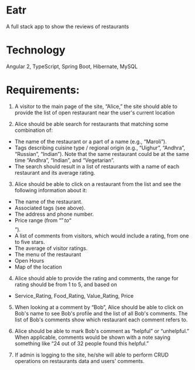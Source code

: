 # Eatr
A full stack app to show the reviews of restaurants

# Technology
Angular 2, TypeScript, Spring Boot, Hibernate, MySQL

# Requirements:
1. A visitor to the main page of the site, “Alice,”  the site should able to provide the list of open restaurant near the user's current location

2. Alice should be able search for restaurants that matching some combination of:
 - The name of the restaurant or a part of a name (e.g., “Maroli”).
 - Tags describing cuisine type / regional origin (e.g., “Uighur”, “Andhra”, “Russian”, “Indian”). Note that the same restaurant could be at the same time “Andhra”, “Indian”, and “Vegetarian”.
 - The search should result in a list of restaurants with a name of each restaurant and its average rating.

3. Alice should be able to click on a restaurant from the list and see the following information about it:
  - The name of the restaurant.
  - Associated tags (see above).
  - The address and phone number.
  - Price range (from “$” to “$$$$$”).
  - A list of comments from visitors, which would include a rating, from one to five stars.
  - The average of visitor ratings.
  - The menu of the restaurant
  - Open Hours
  - Map of the location
  
4. Alice should able to provide the rating and comments, the range for rating should be from 1 to 5, and based on 
  - Service_Rating, Food_Rating, Value_Rating, Price
  
5.  When looking at a comment by “Bob”, Alice should be able to click on Bob's name to see Bob's profile
and the list of all Bob's comments. The list of Bob's comments show which restaurant each comment refers to.

6. Alice should be able to mark Bob's comment as “helpful” or “unhelpful.” When applicable, comments 
would be shown with a note saying something like “24 out of 32 people found this helpful.”

7. If admin is logging to the site, he/she will able to perform CRUD operations on restaurants data and users' comments.
